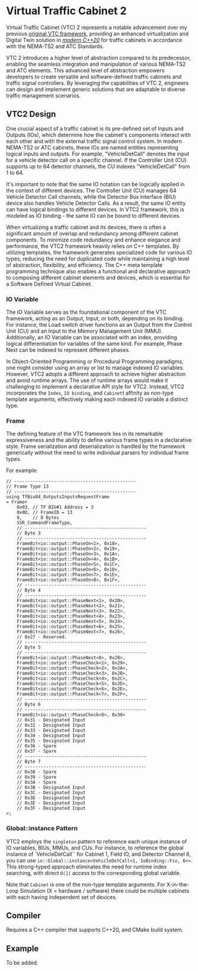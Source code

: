 # Virtual Traffic Cabinet 2

Virtual Traffic Cabinet (VTC) 2 represents a notable advancement over my previous [original VTC framework](https://github.com/wxinix/vtc), providing an enhanced virtualization and Digital Twin solution in [*modern C++20*](https://wxinix.github.io/cpp-explained/book/index.html) for traffic cabinets in accordance with the NEMA-TS2 and ATC Standards. 

VTC 2 introduces a higher level of abstraction compared to its predecessor, enabling the seamless integration and manipulation of various NEMA-TS2 and ATC elements. This advanced level of abstraction empowers developers to create versatile and software-defined traffic cabinets and traffic signal controllers. By leveraging the capabilities of VTC 2, engineers can design and implement generic solutions that are adaptable to diverse traffic management scenarios.

## VTC2 Design

One crucial aspect of a traffic cabinet is its pre-defined set of Inputs and Outputs (IOs), which determine how the cabinet's components interact with each other and with the external traffic signal control system. In modern NEMA-TS2 or ATC cabinets, these IOs are named entities representing logical inputs and outputs. For example, "VehicleDetCall" denotes the input for a vehicle detector call on a specific channel. If the Controller Unit (CU) supports up to 64 detector channels, the CU indexes "VehicleDetCall" from 1 to 64.

It's important to note that the same IO notation can be logically applied in the context of different devices. The Controller Unit (CU) manages 64 Vehicle Detector Call channels, while the Detector Bus Interface (BIU) device also handles Vehicle Detector Calls. As a result, the same IO entity can have logical bindings to different devices. In VTC2 framework, this is modeled as IO binding - the same IO can be bound to different devices.

When virtualizing a traffic cabinet and its devices, there is often a significant amount of overlap and redundancy among different cabinet components. To minimize code redundancy and enhance elegance and performance, the VTC2 framework heavily relies on C++ templates. By utilizing templates, the framework generates specialized code for various IO types, reducing the need for duplicated code while maintaining a high level of abstraction, flexibility, and efficiency. The C++ meta template programming technique also enables a functional and declarative approach to composing different cabinet elements and devices, which is essential for a Software Defined Virtual Cabinet.

### IO Variable

The IO Variable serves as the foundational component of the VTC framework, acting as an Output, Input, or both, depending on its binding. For instance, the Load switch driver functions as an Output from the Control Unit (CU) and an Input to the Memory Management Unit (MMU). Additionally, an IO Variable can be associated with an index, providing logical differentiation for variables of the same kind. For example, Phase Next can be indexed to represent different phases.

In Object-Oriented Programming or Procedural Programming paradigms, one might consider using an array or list to manage indexed IO variables. However, VTC2 adopts a different approach to achieve higher abstraction and avoid runtime arrays. The use of runtime arrays would make it challenging to implement a declarative API style for VTC2. Instead, VTC2 incorporates the `Index`, `IO binding`, and `Cabinet`t affinity as non-type template arguments, effectively making each indexed IO variable a distinct type.

### Frame

The defining feature of the VTC framework lies in its remarkable expressiveness and the ability to define various frame types in a declarative style.  Frame serialization and deserialization is handled by the framework generically without the need to write individual parsers for individual frame types.

For example: 

```
// ----------------------------------------------
// Frame Type 13
// ----------------------------------------------
using TfBiu04_OutputsInputsRequestFrame
= Frame<
    0x03, // TF BIU#1 Address = 3
    0x0D, // FrameID = 13
    8,    // 8 Bytes
    SSR_CommandFrameType,
    // ----------------------------------------------
    // Byte 3
    // ----------------------------------------------
    FrameBit<io::output::PhaseOn<1>, 0x18>,
    FrameBit<io::output::PhaseOn<2>, 0x19>,
    FrameBit<io::output::PhaseOn<3>, 0x1A>,
    FrameBit<io::output::PhaseOn<4>, 0x1B>,
    FrameBit<io::output::PhaseOn<5>, 0x1C>,
    FrameBit<io::output::PhaseOn<6>, 0x1D>,
    FrameBit<io::output::PhaseOn<7>, 0x1E>,
    FrameBit<io::output::PhaseOn<8>, 0x1F>,
    // ----------------------------------------------
    // Byte 4
    // ----------------------------------------------
    FrameBit<io::output::PhaseNext<1>, 0x20>,
    FrameBit<io::output::PhaseNext<2>, 0x21>,
    FrameBit<io::output::PhaseNext<3>, 0x22>,
    FrameBit<io::output::PhaseNext<4>, 0x23>,
    FrameBit<io::output::PhaseNext<5>, 0x24>,
    FrameBit<io::output::PhaseNext<6>, 0x25>,
    FrameBit<io::output::PhaseNext<7>, 0x26>,
    // 0x27 - Reserved.
    // ----------------------------------------------
    // Byte 5
    // ----------------------------------------------
    FrameBit<io::output::PhaseNext<8>, 0x28>,
    FrameBit<io::output::PhaseCheck<1>, 0x29>,
    FrameBit<io::output::PhaseCheck<2>, 0x2A>,
    FrameBit<io::output::PhaseCheck<3>, 0x2B>,
    FrameBit<io::output::PhaseCheck<4>, 0x2C>,
    FrameBit<io::output::PhaseCheck<5>, 0x2D>,
    FrameBit<io::output::PhaseCheck<6>, 0x2E>,
    FrameBit<io::output::PhaseCheck<7>, 0x2F>,
    // ----------------------------------------------
    // Byte 6
    // ----------------------------------------------
    FrameBit<io::output::PhaseCheck<8>, 0x30>
    // 0x31 - Designated Input
    // 0x32 - Designated Input
    // 0x33 - Designated Input
    // 0x34 - Designated Input
    // 0x35 - Designated Input
    // 0x36 - Spare
    // 0x37 - Spare
    // ----------------------------------------------
    // Byte 7
    // ----------------------------------------------
    // 0x38 - Spare
    // 0x39 - Spare
    // 0x3A - Spare
    // 0x3B - Designated Input
    // 0x3C - Designated Input
    // 0x3D - Designated Input
    // 0x3E - Designated Input
    // 0x3F - Designated Input
>;
```

### Global::instance Pattern

VTC2 employs the `singleton` pattern to reference each unique instance of IO variables, BIUs, MMUs, and CUs. For instance, to reference the global instance of `VehicleDetCall`` for Cabinet 1, Field IO, and Detector Channel 6, you can use ```io::Global::instance<VehicleDetCall<1, IoBinding::Fio, 6>>```. This strong-typed approach eliminates the need for runtime index searching, with direct ```O(1)``` access to the corresponding global variable.

Note that `Cabinet` is one of the non-type template arguments. For X-in-the-Loop Simulation (X = hardware / software) there could be multiple cabinets with each having independent set of devices.

## Compiler
Requires a C++ compiler that supports C++20, and CMake build system.

## Example
To be added.